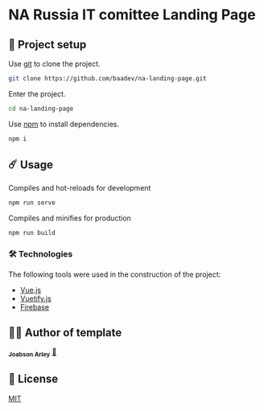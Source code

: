 # NA Russia IT comittee Landing Page

## 🚀 Project setup

Use [git](https://git-scm.com/) to clone the project.

```bash
git clone https://github.com/baadev/na-landing-page.git
```
Enter the project.
```bash
cd na-landing-page
```
Use [npm](https://www.npmjs.com/) to install dependencies.
```bash
npm i
```


## ☄️ Usage

Compiles and hot-reloads for development
```bash
npm run serve
```

Compiles and minifies for production
```bash
npm run build
```

### 🛠️ Technologies

The following tools were used in the construction of the project:

- [Vue.js](https://vuejs.org/)
- [Vuetify.js](https://vuetifyjs.com/)
- [Firebase](https://firebase.google.com/)

## 👷‍♂️ Author of template
<a href="https://github.com/Joabsonlg">
 
 <sub><b>Joabson Arley</b></sub></a> <a href="https://github.com/Joabsonlg" title="Github">🚀</a>


## 🔑 License
[MIT](https://github.com/Joabsonlg/vuetify-landing-page/blob/master/LICENSE)
